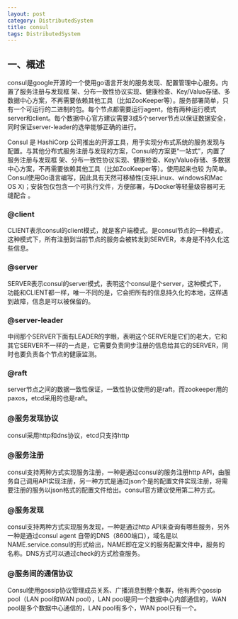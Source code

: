 ```yaml
---
layout: post
category: DistributedSystem
title: consul
tags: DistributedSystem
---
```


## 一、概述

consul是google开源的一个使用go语言开发的服务发现、配置管理中心服务。内置了服务注册与发现框 架、分布一致性协议实现、健康检查、Key/Value存储、多数据中心方案，不再需要依赖其他工具（比如ZooKeeper等）。服务部署简单，只有一个可运行的二进制的包。每个节点都需要运行agent，他有两种运行模式server和client。每个数据中心官方建议需要3或5个server节点以保证数据安全，同时保证server-leader的选举能够正确的进行。

Consul 是 HashiCorp 公司推出的开源工具，用于实现分布式系统的服务发现与配置。与其他分布式服务注册与发现的方案，Consul的方案更“一站式”，内置了服务注册与发现框 架、分布一致性协议实现、健康检查、Key/Value存储、多数据中心方案，不再需要依赖其他工具（比如ZooKeeper等）。使用起来也较 为简单。Consul使用Go语言编写，因此具有天然可移植性(支持Linux、windows和Mac OS X)；安装包仅包含一个可执行文件，方便部署，与Docker等轻量级容器可无缝配合 。

### @client

CLIENT表示consul的client模式，就是客户端模式。是consul节点的一种模式，这种模式下，所有注册到当前节点的服务会被转发到SERVER，本身是不持久化这些信息。

### @server

SERVER表示consul的server模式，表明这个consul是个server，这种模式下，功能和CLIENT都一样，唯一不同的是，它会把所有的信息持久化的本地，这样遇到故障，信息是可以被保留的。

### @server-leader

中间那个SERVER下面有LEADER的字眼，表明这个SERVER是它们的老大，它和其它SERVER不一样的一点是，它需要负责同步注册的信息给其它的SERVER，同时也要负责各个节点的健康监测。

### @raft

server节点之间的数据一致性保证，一致性协议使用的是raft，而zookeeper用的paxos，etcd采用的也是raft。

### @服务发现协议

consul采用http和dns协议，etcd只支持http

### @服务注册

consul支持两种方式实现服务注册，一种是通过consul的服务注册http API，由服务自己调用API实现注册，另一种方式是通过json个是的配置文件实现注册，将需要注册的服务以json格式的配置文件给出。consul官方建议使用第二种方式。

### @服务发现

consul支持两种方式实现服务发现，一种是通过http API来查询有哪些服务，另外一种是通过consul agent 自带的DNS（8600端口），域名是以NAME.service.consul的形式给出，NAME即在定义的服务配置文件中，服务的名称。DNS方式可以通过check的方式检查服务。

### @服务间的通信协议

Consul使用gossip协议管理成员关系、广播消息到整个集群，他有两个gossip  pool（LAN pool和WAN pool），LAN pool是同一个数据中心内部通信的，WAN pool是多个数据中心通信的，LAN pool有多个，WAN pool只有一个。

